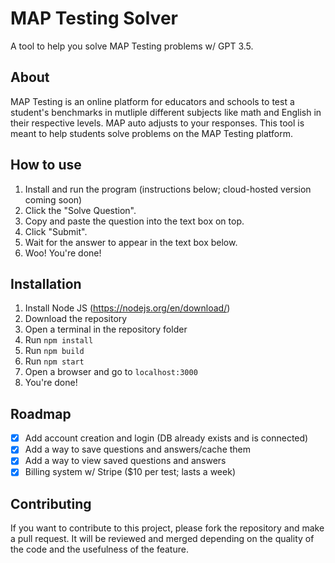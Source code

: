 # MAP Testing Solver
 A tool to help you solve MAP Testing problems w/ GPT 3.5.

## About
MAP Testing is an online platform for educators and schools to test a student's benchmarks in mutliple different subjects like math and English in their respective levels. MAP auto adjusts to your responses. This tool is meant to help students solve problems on the MAP Testing platform.

## How to use
1. Install and run the program (instructions below; cloud-hosted version coming soon)
2. Click the "Solve Question".
3. Copy and paste the question into the text box on top.
4. Click "Submit".
5. Wait for the answer to appear in the text box below.
6. Woo! You're done!

## Installation
1. Install Node JS (https://nodejs.org/en/download/)
2. Download the repository
3. Open a terminal in the repository folder
4. Run `npm install`
5. Run `npm build`
6. Run `npm start`
7. Open a browser and go to `localhost:3000`
8. You're done!

## Roadmap
- [x] Add account creation and login (DB already exists and is connected)
- [x] Add a way to save questions and answers/cache them
- [x] Add a way to view saved questions and answers
- [x] Billing system w/ Stripe ($10 per test; lasts a week)

## Contributing
If you want to contribute to this project, please fork the repository and make a pull request. It will be reviewed and merged depending on the quality of the code and the usefulness of the feature.